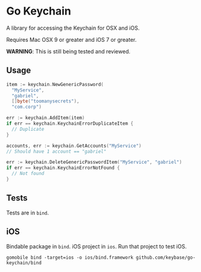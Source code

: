# Go Keychain

A library for accessing the Keychain for OSX and iOS.

Requires Mac OSX 9 or greater and iOS 7 or greater.

**WARNING**: This is still being tested and reviewed.

## Usage

```go
item := keychain.NewGenericPassword(
  "MyService",
  "gabriel",
  []byte("toomanysecrets"),
  "com.corp")

err := keychain.AddItem(item)
if err == keychain.KeychainErrorDuplicateItem {
  // Duplicate
}

accounts, err := keychain.GetAccounts("MyService")
// Should have 1 account == "gabriel"

err := keychain.DeleteGenericPasswordItem("MyService", "gabriel")
if err == keychain.KeychainErrorNotFound {
  // Not found
}
```


## Tests

Tests are in `bind`.

## iOS

Bindable package in `bind`. iOS project in `ios`. Run that project to test iOS.

```
gomobile bind -target=ios -o ios/bind.framework github.com/keybase/go-keychain/bind
```
